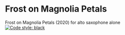 # Frost on Magnolia Petals
Frost on Magnolia Petals (2020) for alto saxophone alone<br/>
[![Code style: black](https://img.shields.io/badge/code%20style-black-000000.svg)](https://github.com/python/black)
